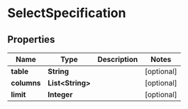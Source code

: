 

# SelectSpecification

## Properties

Name | Type | Description | Notes
------------ | ------------- | ------------- | -------------
**table** | **String** |  |  [optional]
**columns** | **List&lt;String&gt;** |  |  [optional]
**limit** | **Integer** |  |  [optional]





